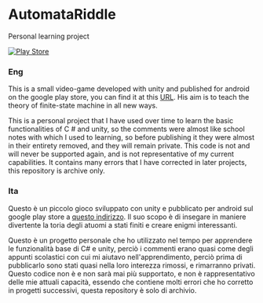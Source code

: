 # AutomataRiddle
Personal learning project

[![Play Store](https://img.shields.io/badge/Google_Play-414141?style=for-the-badge&logo=google-play&logoColor=white)](https://play.google.com/store/apps/details?id=com.SimoneTombolini.AutomataRiddle)

### Eng
This is a small video-game developed with unity and published for android on the google play store, you can find it at this [URL](https://play.google.com/store/apps/details?id=com.SimoneTombolini.AutomataRiddle).
His aim is to teach the theory of finite-state machine in all new ways.

This is a personal project that I have used over time to learn the basic functionalities of C # and unity, so the comments were almost like school notes with which I used to learning, so before publishing it they were almost in their entirety removed, and they will remain private.
This code is not and will never be supported again, and is not representative of my current capabilities.
It contains many errors that I have corrected in later projects, this repository is archive only.

### Ita
Questo è un piccolo gioco sviluppato con unity e pubblicato per android sul google play store a [questo indirizzo](https://play.google.com/store/apps/details?id=com.SimoneTombolini.AutomataRiddle).
Il suo scopo è di insegare in maniere divertente la toria degli atuomi a stati finiti e creare enigmi interessanti.

Questo è un progetto personale che ho utilizzato nel tempo per apprendere le funzionalità base di C# e unity, perciò i commenti erano quasi come degli appunti scolastici con cui mi aiutavo nell'apprendimento, perciò prima di pubblicarlo sono stati quasi nella loro interezza rimossi, e rimarranno privati.
Questo codice non è e non sarà mai più supportato, e non è rappresentativo delle mie attuali capacità, essendo che contiene molti errori che ho corretto in progetti successivi, questa repository è solo di archivio.
